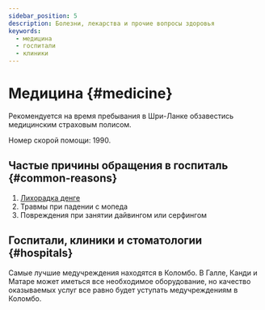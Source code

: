 ```yaml
---
sidebar_position: 5
description: Болезни, лекарства и прочие вопросы здоровья
keywords:
  - медицина
  - госпитали
  - клиники
---
```


# Медицина {#medicine}

Рекомендуется на время пребывания в Шри-Ланке обзавестись медицинским страховым полисом.

Номер скорой помощи: 1990.

## Частые причины обращения в госпиталь {#common-reasons}

1. [Лихорадка денге](https://ru.wikipedia.org/wiki/%D0%9B%D0%B8%D1%85%D0%BE%D1%80%D0%B0%D0%B4%D0%BA%D0%B0_%D0%B4%D0%B5%D0%BD%D0%B3%D0%B5)
2. Травмы при падении с мопеда
3. Повреждения при занятии дайвингом или серфингом

## Госпитали, клиники и стоматологии {#hospitals}

Самые лучшие медучреждения находятся в Коломбо. В Галле, Канди и Матаре может иметься все необходимое оборудование, но качество оказываемых услуг все равно будет уступать медучреждениям в Коломбо.
